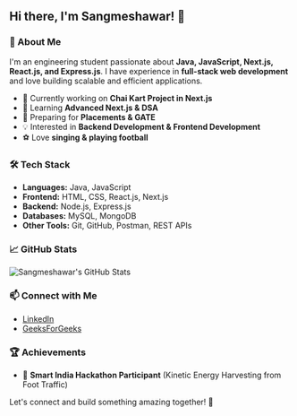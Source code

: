 ## Hi there, I'm Sangmeshawar! 👋

### 🚀 About Me
I'm an engineering student passionate about **Java, JavaScript, Next.js, React.js, and Express.js**. I have experience in **full-stack web development** and love building scalable and efficient applications.

- 🔭 Currently working on **Chai Kart Project in Next.js**
- 🌱 Learning **Advanced Next.js & DSA**
- 📌 Preparing for **Placements & GATE**
- 💡 Interested in **Backend Development & Frontend Development**
- ⚽ Love **singing & playing football**

### 🛠️ Tech Stack
- **Languages:** Java, JavaScript
- **Frontend:** HTML, CSS, React.js, Next.js
- **Backend:** Node.js, Express.js
- **Databases:** MySQL, MongoDB
- **Other Tools:** Git, GitHub, Postman, REST APIs

### 📈 GitHub Stats
![Sangmeshawar's GitHub Stats](https://github-readme-stats.vercel.app/api?username=Sangmeshawar&show_icons=true&theme=tokyonight)

### 📫 Connect with Me
- [LinkedIn](https://www.linkedin.com/in/sangmeshawar)
- [GeeksForGeeks](https://www.geeksforgeeks.org/user/nilasangafigj/)

### 🏆 Achievements
- 🏅 **Smart India Hackathon Participant** (Kinetic Energy Harvesting from Foot Traffic)

Let's connect and build something amazing together! 🚀
